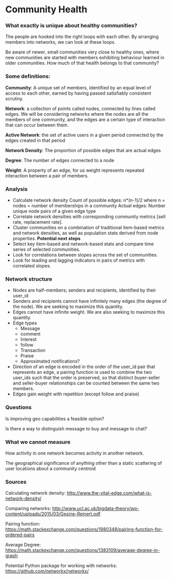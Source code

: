 # Community Health

### What exactly is unique about healthy communities?
 
The people are hooked into the right loops with each other. By arranging members into networks, we can look at these loops. 
 
Be aware of newer, small communities very close to healthy ones, where new communities are started with members exhibiting behaviour learned in older communities. How much of that health belongs to that community?
 
### Some definitions:
 
**Community**: A unique set of members, identified by an equal level of access to each other, earned by having passed satisfiably consistent scrutiny.

**Network**: a collection of points called nodes, connected by lines called edges. We will be considering networks where the nodes are all the members of one community, and the edges are a certain type of interaction that can occur between them.

**Active Network**: the set of active users in a given period connected by the edges created in that period

**Network Density**: The proportion of possible edges that are actual edges

**Degree**: The number of edges connected to a node

**Weight**: A property of an edge, for us weight represents repeated interaction between a pair of members.
 
### Analysis
 - Calculate network density
	Count of possible edges:
	  n*(n-1)/2
	  where n = nodes = number of memberships in a community
	Actual edges:
	  Number unique node pairs of a given edge type
 - Correlate network densities with corresponding community metrics [sell rate, replacement rate].
 - Cluster communities on a combination of traditional item-based metrics and network densities, as well as population stats    derived from node properties.
**Potential next steps**
 - Select key item-based and network-based stats and compare time series of selected communities.
 - Look for correlations between slopes across the set of communities.
 - Look for leading and lagging indicators in pairs of metrics with correlated slopes.
 
 
 
 
### Network structure
 
 - Nodes are half-members; senders and recipients, identified by their user_id
 - Senders and recipients cannot have infinitely many edges (the degree of the node). We are seeking to maximize this quantity.
 - Edges cannot have infinite weight. We are also seeking to maximize this quantity.
 - Edge types
	 - Message
 	 - comment 
	 - Interest
	 - follow
	 - Transaction
	 - Praise
	 - Approximated notifications? 
 - Direction of an edge is encoded in the order of the user_id pair that represents an edge, a pairing function is used to combine the two user_ids such that the order is preserved, so that distinct buyer-seller and seller-buyer relationships can be counted between the same two members.
 - Edges gain weight with repetition (except follow and praise)
 
 
### Questions

Is improving geo capabilities a feasible option?

Is there a way to distinguish message to buy and message to chat?
 
### What we cannot measure
 
How activity in one network becomes activity in another network.

The geographical significance of anything other than a static scattering of user locations about a community centroid
 
### Sources
 
Calculating network density: http://www.the-vital-edge.com/what-is-network-density/

Comparing networks: http://www.ucl.ac.uk/bigdata-theory/wp-content/uploads/2015/03/Gesine-Reinert.pdf

Pairing function: https://math.stackexchange.com/questions/1980348/pairing-function-for-ordered-pairs 

Average Degree: https://math.stackexchange.com/questions/1383109/average-degree-in-graph

Potential Python package for working with networks: https://github.com/networkx/networkx/
 

